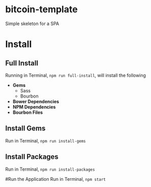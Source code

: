 # bitcoin-template
Simple skeleton for a SPA

# Install
## Full Install
Running in Terminal, `npm run full-install`, will install the following
- **Gems**
  - Sass
  - Bourbon
- **Bower Dependencies**
- **NPM Dependencies**
- **Bourbon Files**

## Install Gems
Run in Terminal, `npm run install-gems`

## Install Packages
Run in Terminal, `npm run install-packages`

#Run the Application
Run in Terminal, `npm start`
